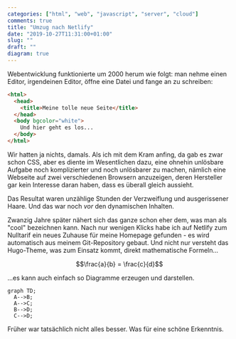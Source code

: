 ```yaml
---
categories: ["html", "web", "javascript", "server", "cloud"]
comments: true
title: "Umzug nach Netlify"
date: "2019-10-27T11:31:00+01:00"
slug: ""
draft: ""
diagram: true
---
```


Webentwicklung funktionierte um 2000 herum wie folgt: man nehme einen Editor,
irgendeinen Editor, öffne eine Datei und fange an zu schreiben:

```html
<html>
  <head>
    <title>Meine tolle neue Seite</title>
  </head>
  <body bgcolor="white">
    Und hier geht es los...
  </body>
</html>
```

Wir hatten ja nichts, damals. Als ich mit dem Kram anfing, da gab es zwar schon CSS, aber
es diente im Wesentlichen dazu, eine ohnehin unlösbare Aufgabe noch komplizierter und noch
unlösbarer zu machen, nämlich eine Webseite auf zwei verschiedenen Browsern anzuzeigen, deren
Hersteller gar kein Interesse daran haben, dass es überall gleich aussieht.

Das Resultat waren unzählige Stunden der Verzweiflung und ausgerissener Haare. Und das war noch
*vor* den dynamischen Inhalten.

Zwanzig Jahre später nähert sich das ganze schon eher dem, was man als "cool" bezeichnen kann.
Nach nur wenigen Klicks habe ich auf Netlify zum Nulltarif ein neues Zuhause für meine Homepage
gefunden - es wird automatisch aus meinem Git-Repository gebaut. Und nicht nur versteht
das Hugo-Theme, was zum Einsatz kommt, direkt mathematische Formeln...

$$\frac{a}{b} = \frac{c}{d}$$

...es kann auch einfach so Diagramme erzeugen und darstellen.

```mermaid
graph TD;
  A-->B;
  A-->C;
  B-->D;
  C-->D;
```

Früher war tatsächlich nicht alles besser. Was für eine schöne Erkenntnis.
